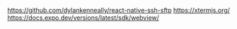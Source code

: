https://github.com/dylankenneally/react-native-ssh-sftp 
https://xtermjs.org/
https://docs.expo.dev/versions/latest/sdk/webview/
